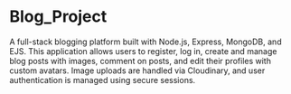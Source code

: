 # Blog_Project
A full-stack blogging platform built with Node.js, Express, MongoDB, and EJS. This application allows users to register, log in, create and manage blog posts with images, comment on posts, and edit their profiles with custom avatars. Image uploads are handled via Cloudinary, and user authentication is managed using secure sessions.
